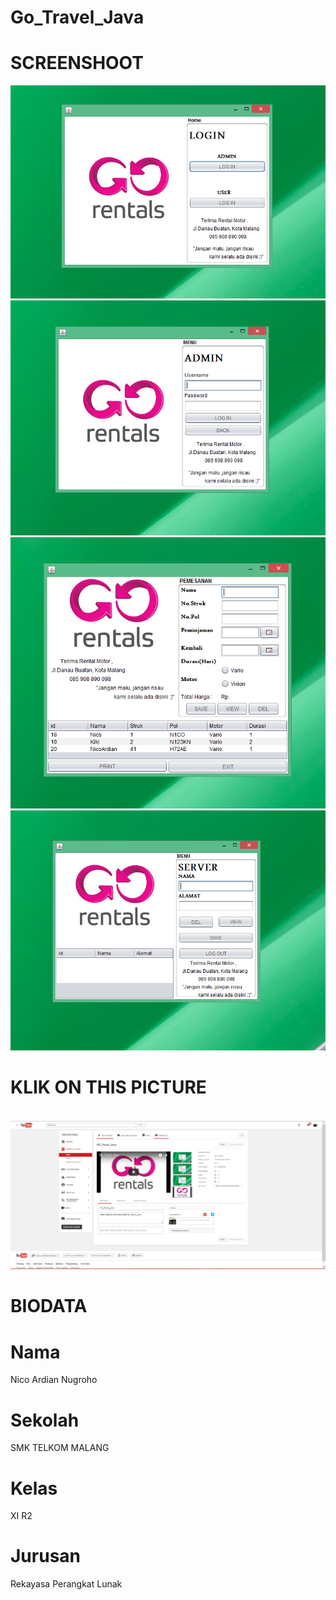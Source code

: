 # Go_Travel_Java

# SCREENSHOOT

  ![1](https://github.com/NicoAN42/Go_Travel_Java/blob/master/a.PNG "")
   ![2](https://github.com/NicoAN42/Go_Travel_Java/blob/master/b.PNG "")
    ![3](https://github.com/NicoAN42/Go_Travel_Java/blob/master/c.PNG "")
     ![4](https://github.com/NicoAN42/Go_Travel_Java/blob/master/d.PNG "")
  
# KLIK ON THIS PICTURE
   [![1](https://github.com/NicoAN42/Go_Travel_Java/blob/master/e.PNG "")](https://youtu.be/0y5W8xiuHgQ)


# BIODATA
# Nama 
  Nico Ardian Nugroho
# Sekolah
  SMK TELKOM MALANG
# Kelas
  XI R2
# Jurusan
  Rekayasa Perangkat Lunak

